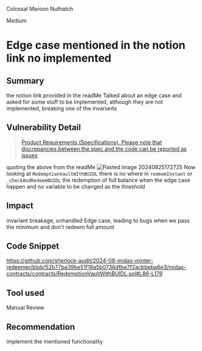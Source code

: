Colossal Maroon Nuthatch

Medium

# Edge case mentioned in the notion link no implemented

## Summary
the notion link provided in the readMe Talked about an edge case and asked for some stuff to be implemented, although they are not implemented, breaking one of the invariants
## Vulnerability Detail
> [Product Requirements (Specifications). Please note that discrepancies between the spec and the code can be reported as issues](https://ludicrous-rate-748.notion.site/8060186191934380800b669406f4d83c?v=35634cda6b084e2191b83f295433efdf)



quoting the above from the readMe
![Pasted image 20240825172725](https://github.com/user-attachments/assets/ed63a058-5734-4c3c-8c18-3e2e33e77338)
Now looking at `RedemptionVaultWIthBUIDL` there is no where in `redeemInstant` or `_checkAndRedeemBUIDL` the redemption of full balance when the edge case happen and no variable to be changed as the threshold
## Impact
invariant breakage, unhandled Edge case, leading to bugs when we pass the minimum and don't redeem full amount
## Code Snippet
https://github.com/sherlock-audit/2024-08-midas-minter-redeemer/blob/52b77ba39be51f18a5b0736dfbe7f2acbbeba6e3/midas-contracts/contracts/RedemptionVaultWithBUIDL.sol#L86-L179
## Tool used

Manual Review

## Recommendation
implement the mentioned functionality